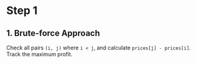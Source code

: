 # Step 1

## 1. Brute-force Approach

Check all pairs `(i, j)` where `i < j`, and calculate `prices[j] - prices[i]`. Track the maximum profit.
